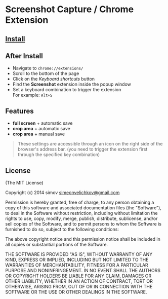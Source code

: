 
# Screenshot Capture / Chrome Extension


## [Install][1]


## After Install

- Navigate to `chrome://extensions/`
- Scroll to the bottom of the page
- Click on the _Keyboard shortcuts_ button
- Find the **Screenshot** extension inside the popup window
- Set a keyboard combination to trigger the extension <br />
  For example: `Alt+S`


## Features

- **full screen** + automatic save
- **crop area** + automatic save
- **crop area** + manual save

> These settings are accessible through an icon on the right side of the browser's address bar. (you need to trigger the extension first through the specified key combination)


## License

(The MIT License)

Copyright (c) 2014 simov <simeonvelichkov@gmail.com>

Permission is hereby granted, free of charge, to any person obtaining a copy of this software and associated documentation files (the "Software"), to deal in the Software without restriction, including without limitation the rights to use, copy, modify, merge, publish, distribute, sublicense, and/or sell copies of the Software, and to permit persons to whom the Software is furnished to do so, subject to the following conditions:

The above copyright notice and this permission notice shall be included in all copies or substantial portions of the Software.

THE SOFTWARE IS PROVIDED "AS IS", WITHOUT WARRANTY OF ANY KIND, EXPRESS OR IMPLIED, INCLUDING BUT NOT LIMITED TO THE WARRANTIES OF MERCHANTABILITY, FITNESS FOR A PARTICULAR PURPOSE AND NONINFRINGEMENT. IN NO EVENT SHALL THE AUTHORS OR COPYRIGHT HOLDERS BE LIABLE FOR ANY CLAIM, DAMAGES OR OTHER LIABILITY, WHETHER IN AN ACTION OF CONTRACT, TORT OR OTHERWISE, ARISING FROM, OUT OF OR IN CONNECTION WITH THE SOFTWARE OR THE USE OR OTHER DEALINGS IN THE SOFTWARE.


  [1]: https://chrome.google.com/webstore/detail/screenshot-capture/giabbpobpebjfegnpcclkocepcgockkc
